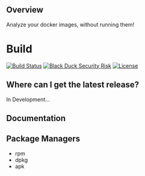 ## Overview ##
Analyze your docker images, without running them!

# Build #
[![Build Status](https://travis-ci.org/blackducksoftware/hub-docker.svg?branch=master)](https://travis-ci.org/blackducksoftware/hub-docker)
[![Black Duck Security Risk](https://copilot.blackducksoftware.com/github/groups/blackducksoftware/locations/hub-docker/public/results/branches/master/badge-risk.svg)](https://copilot.blackducksoftware.com/github/groups/blackducksoftware/locations/hub-docker/public/results/branches/master)
[![License](https://img.shields.io/badge/License-Apache%202.0-blue.svg)](https://opensource.org/licenses/Apache-2.0)

## Where can I get the latest release? ##
In Development...

## Documentation ##

## Package Managers ##
- rpm
- dpkg
- apk
